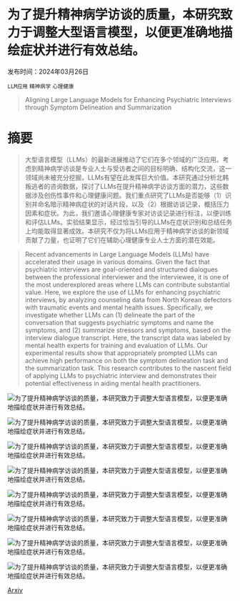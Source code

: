# 为了提升精神病学访谈的质量，本研究致力于调整大型语言模型，以便更准确地描绘症状并进行有效总结。

发布时间：2024年03月26日

`LLM应用` `精神病学` `心理健康`

> Aligning Large Language Models for Enhancing Psychiatric Interviews through Symptom Delineation and Summarization

# 摘要

> 大型语言模型（LLMs）的最新进展推动了它们在多个领域的广泛应用。考虑到精神病学访谈是专业人士与受访者之间的目标明确、结构化交流，这一领域尚未被充分挖掘，LLMs有望在此发挥巨大价值。本研究通过分析北韩叛逃者的咨询数据，探讨了LLMs在提升精神病学访谈方面的潜力，这些数据涉及创伤性事件和心理健康问题。我们重点研究了LLMs是否能够（1）识别并命名暗示精神病症状的对话片段，以及（2）根据访谈记录，概括压力因素和症状。为此，我们邀请心理健康专家对访谈记录进行标注，以便训练和评估LLMs。实验结果显示，经过恰当引导的LLMs在症状识别和总结任务上均能取得显著成效。本研究不仅为将LLMs应用于精神病学访谈的新领域贡献了力量，也证明了它们在辅助心理健康专业人士方面的潜在效能。

> Recent advancements in Large Language Models (LLMs) have accelerated their usage in various domains. Given the fact that psychiatric interviews are goal-oriented and structured dialogues between the professional interviewer and the interviewee, it is one of the most underexplored areas where LLMs can contribute substantial value. Here, we explore the use of LLMs for enhancing psychiatric interviews, by analyzing counseling data from North Korean defectors with traumatic events and mental health issues. Specifically, we investigate whether LLMs can (1) delineate the part of the conversation that suggests psychiatric symptoms and name the symptoms, and (2) summarize stressors and symptoms, based on the interview dialogue transcript. Here, the transcript data was labeled by mental health experts for training and evaluation of LLMs. Our experimental results show that appropriately prompted LLMs can achieve high performance on both the symptom delineation task and the summarization task. This research contributes to the nascent field of applying LLMs to psychiatric interview and demonstrates their potential effectiveness in aiding mental health practitioners.

![为了提升精神病学访谈的质量，本研究致力于调整大型语言模型，以便更准确地描绘症状并进行有效总结。](../../../paper_images/2403.17428/system_setup_2.png)

![为了提升精神病学访谈的质量，本研究致力于调整大型语言模型，以便更准确地描绘症状并进行有效总结。](../../../paper_images/2403.17428/x1.png)

![为了提升精神病学访谈的质量，本研究致力于调整大型语言模型，以便更准确地描绘症状并进行有效总结。](../../../paper_images/2403.17428/x2.png)

![为了提升精神病学访谈的质量，本研究致力于调整大型语言模型，以便更准确地描绘症状并进行有效总结。](../../../paper_images/2403.17428/x3.png)

![为了提升精神病学访谈的质量，本研究致力于调整大型语言模型，以便更准确地描绘症状并进行有效总结。](../../../paper_images/2403.17428/sec_gpt4_turbo_icl_mid_token_dist_test_1_histogram.png)

![为了提升精神病学访谈的质量，本研究致力于调整大型语言模型，以便更准确地描绘症状并进行有效总结。](../../../paper_images/2403.17428/sec_gpt4_turbo_zeroshot_mid_token_dist_test_1_histogram.png)

![为了提升精神病学访谈的质量，本研究致力于调整大型语言模型，以便更准确地描绘症状并进行有效总结。](../../../paper_images/2403.17428/sec_gpt4_turbo_zeroshot_rag_mid_token_dist_test_1_histogram.png)

![为了提升精神病学访谈的质量，本研究致力于调整大型语言模型，以便更准确地描绘症状并进行有效总结。](../../../paper_images/2403.17428/sec_gpt-3.5-turbo-0613_ft_mid_token_dist_test_1_histogram.png)

[Arxiv](https://arxiv.org/abs/2403.17428)